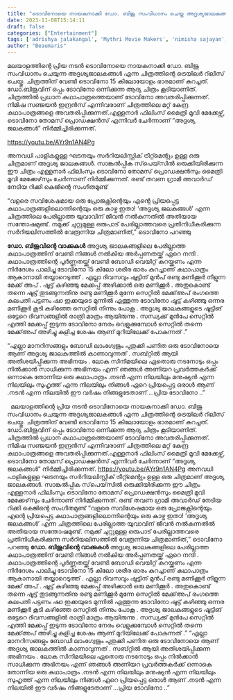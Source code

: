 ```yaml
---
title: "ടൊവിനോയെ നായകനാക്കി ഡോ. ബിജു സംവിധാനം ചെയ്ത അദൃശ്യജാലകങ്ങൾ എന്ന ചിത്രത്തിന്റെ ഒഫീഷ്യൽ ട്രെയിലർ"
date: 2023-11-08T15:14:11
draft: false
categories: ["Entertainment"]
tags: ['adrishya jalakangal', 'Mythri Movie Makers', 'nimisha sajayan', 'Official Trailer', 'tovino thomas']
author: "Beaumaris"
---
```


മലയാളത്തിന്റെ പ്രിയ നടൻ ടൊവിനോയെ നായകനാക്കി ഡോ. ബിജു സംവിധാനം ചെയുന്ന അദൃശ്യജാലകങ്ങൾ എന്ന ചിത്രത്തിന്റെ ട്രെയിലർ റിലീസ് ചെയ്തു. ചിത്രത്തിന് വേണ്ടി ടൊവിനോ 15 കിലോയോളം ഭാരമാണ് കുറച്ചത്. ഡോ.ബിജുവിന് ഒപ്പം ടോവിനോ ഒന്നിക്കുന്ന ആദ്യ ചിത്രം കൂടിയാണിത്. ചിത്രത്തിൽ പ്രധാന കഥാപാത്രത്തെയാണ് ടോവിനോ അവതരിപ്പിക്കുന്നത്. നിമിഷ സഞ്ജയൻ ഇന്ദ്രൻസ് എന്നിവരാണ് ചിത്രത്തിലെ മറ്റ് കേന്ദ്ര കഥാപാത്രങ്ങളെ അവതരിപ്പിക്കുന്നത്.എള്ളനാർ ഫിലിംസ് മൈത്രി മൂവി മേക്കേഴ്സ്, ടൊവിനോ തോമസ് പ്രൊഡക്ഷൻസ് എന്നിവർ ചേർന്നാണ് “അദൃശ്യ ജലകങ്ങൾ” നിർമ്മിച്ചിരിക്കുന്നത്.

https://youtu.be/AYr9n1AN4Pg

അനവധി പാളികളുള്ള ഘടനയും സർറിയലിസ്റ്റിക് ട്രീറ്റ്മെന്റും ഉള്ള ഒരു ചിത്രമാണ് അദൃശ്യ ജാലകങ്ങൾ. സാങ്കൽപ്പിക സ്‌പെയ്‌സിൽ ഒരുക്കിയിരിക്കുന്ന ഈ ചിത്രം എള്ളനാർ ഫിലിംസും ടൊവിനോ തോമസ് പ്രൊഡക്ഷൻസും മൈത്രി മൂവി മേക്കേഴ്‌സും ചേർന്നാണ് നിർമ്മിക്കുന്നത്. രണ്ട് തവണ ഗ്രാമി അവാർഡ് നേടിയ റിക്കി കെജിന്റെ സംഗീതമുണ്ട്

“വളരെ സവിശേഷമായ ഒരു പ്രോജക്റ്റിന്റെയും എന്റെ പ്രിയപ്പെട്ട കഥാപാത്രങ്ങളിലൊന്നിന്റെയും ഒരു കാഴ്ച ഇതാ! ‘അദൃശ്യ ജലകങ്ങൾ’ എന്ന ചിത്രത്തിലെ പേരില്ലാത്ത യുവാവിന് ജീവൻ നൽകുന്നതിൽ അതിയായ സന്തോഷമുണ്ട്. നമുക്ക് ചുറ്റുമുള്ള ഒരുപാട് പേരില്ലാത്തവരെ പ്രതിനിധീകരിക്കുന്ന സർറിയലിസത്തിൽ വേരൂന്നിയ ചിത്രമാണിത്,” ടൊവിനോ പറഞ്ഞു

<strong>ഡോ. ബിജുവിന്റെ വാക്കുകൾ</strong>
അദൃശ്യ ജാലകങ്ങളിലെ പേരില്ലാത്ത കഥാപാത്രത്തിന് വേണ്ടി നിങ്ങൾ നൽകിയ അർപ്പണതയ്ക്ക് ഏറെ നന്ദി . കഥാപാത്രത്തിന്റെ പൂർണ്ണതയ്ക്ക് വേണ്ടി ബോഡി വെയിറ്റ് കുറയ്ക്കണം എന്ന നിർദേശം പാലിച്ചു ടോവിനോ 15 കിലോ ശരീര ഭാരം കുറച്ചാണ് കഥാപാത്രം ആകാനായി തയ്യാറെടുത്ത് . എല്ലാ ദിവസവും ഷൂട്ടിന് മുൻപ് രണ്ടു മണിക്കൂർ നീളുന്ന മേക്ക് അപ് . ഷൂട്ട് കഴിഞ്ഞു മേക്കപ്പ് അഴിക്കാൻ ഒരു മണിക്കൂർ . അതുകൊണ്ട് തന്നെ ഷൂട്ട് തുടങ്ങുന്നതിനു രണ്ടു മണിക്കൂർ മുന്നേ സെറ്റിൽ മേക്ക്അപ് രംഗത്തെ കുലപതി പട്ടണം ഷാ ഇക്കയുടെ മുന്നിൽ എത്തുന്ന ടോവിനോ ഷൂട്ട് കഴിഞ്ഞു ഒന്നര മണിക്കൂർ കൂടി കഴിഞ്ഞേ സെറ്റിൽ നിന്നും പോകൂ . അദൃശ്യ ജാലകങ്ങളുടെ ഷൂട്ടിങ് ഒട്ടേറെ ദിവസങ്ങളിൽ രാത്രി മാത്രം ആയിരുന്നു . സന്ധ്യക്ക് മുൻപേ സെറ്റിൽ എത്തി മേക്കപ്പ് ഇടുന്ന ടോവിനോ നേരം വെളുക്കുമ്പോൾ സെറ്റിൽ തന്നെ മേക്ക്അപ് അഴിച്ചു കുളിച്ച ശേഷം ആണ് മുറിയിലേക്ക് പോകുന്നത് .”

“എല്ലാ മാനറിസങ്ങളും ബോഡി ലാംഗ്വേജും പുതുക്കി പണിത ഒരു ടോവിനോയെ ആണ് അദൃശ്യ ജാലകത്തിൽ കാണാവുന്നത് . സബ്റ്റിൽ ആയി അതിശയിപ്പിക്കുന്ന അഭിനയം . ലോക സിനിമയിലെ ഏതൊരു നടനോടും ഒപ്പം നിൽക്കാൻ സാധിക്കുന്ന അഭിനയം എന്ന് ഞങ്ങൾ അണിയറ പ്രവർത്തകർക്ക് ഒന്നാകെ തോന്നിയ ഒരു കഥാപാത്രം .നടൻ എന്ന നിലയിലും മനുഷ്യൻ എന്ന നിലയിലും സുഹൃത്ത് എന്ന നിലയിലും നിങ്ങൾ ഏറെ പ്രിയപ്പെട്ട ഒരാൾ ആണ് .നടൻ എന്ന നിലയിൽ ഈ വർഷം നിങ്ങളുടേതാണ് …പ്രിയ ടോവിനോ ..”

&nbsp;
മലയാളത്തിന്റെ പ്രിയ നടൻ ടൊവിനോയെ നായകനാക്കി ഡോ. ബിജു സംവിധാനം ചെയുന്ന അദൃശ്യജാലകങ്ങൾ എന്ന ചിത്രത്തിന്റെ ട്രെയിലർ റിലീസ് ചെയ്തു. ചിത്രത്തിന് വേണ്ടി ടൊവിനോ 15 കിലോയോളം ഭാരമാണ് കുറച്ചത്. ഡോ.ബിജുവിന് ഒപ്പം ടോവിനോ ഒന്നിക്കുന്ന ആദ്യ ചിത്രം കൂടിയാണിത്. ചിത്രത്തിൽ പ്രധാന കഥാപാത്രത്തെയാണ് ടോവിനോ അവതരിപ്പിക്കുന്നത്. നിമിഷ സഞ്ജയൻ ഇന്ദ്രൻസ് എന്നിവരാണ് ചിത്രത്തിലെ മറ്റ് കേന്ദ്ര കഥാപാത്രങ്ങളെ അവതരിപ്പിക്കുന്നത്.എള്ളനാർ ഫിലിംസ് മൈത്രി മൂവി മേക്കേഴ്സ്, ടൊവിനോ തോമസ് പ്രൊഡക്ഷൻസ് എന്നിവർ ചേർന്നാണ് “അദൃശ്യ ജലകങ്ങൾ” നിർമ്മിച്ചിരിക്കുന്നത്. https://youtu.be/AYr9n1AN4Pg അനവധി പാളികളുള്ള ഘടനയും സർറിയലിസ്റ്റിക് ട്രീറ്റ്മെന്റും ഉള്ള ഒരു ചിത്രമാണ് അദൃശ്യ ജാലകങ്ങൾ. സാങ്കൽപ്പിക സ്‌പെയ്‌സിൽ ഒരുക്കിയിരിക്കുന്ന ഈ ചിത്രം എള്ളനാർ ഫിലിംസും ടൊവിനോ തോമസ് പ്രൊഡക്ഷൻസും മൈത്രി മൂവി മേക്കേഴ്‌സും ചേർന്നാണ് നിർമ്മിക്കുന്നത്. രണ്ട് തവണ ഗ്രാമി അവാർഡ് നേടിയ റിക്കി കെജിന്റെ സംഗീതമുണ്ട് “വളരെ സവിശേഷമായ ഒരു പ്രോജക്റ്റിന്റെയും എന്റെ പ്രിയപ്പെട്ട കഥാപാത്രങ്ങളിലൊന്നിന്റെയും ഒരു കാഴ്ച ഇതാ! ‘അദൃശ്യ ജലകങ്ങൾ’ എന്ന ചിത്രത്തിലെ പേരില്ലാത്ത യുവാവിന് ജീവൻ നൽകുന്നതിൽ അതിയായ സന്തോഷമുണ്ട്. നമുക്ക് ചുറ്റുമുള്ള ഒരുപാട് പേരില്ലാത്തവരെ പ്രതിനിധീകരിക്കുന്ന സർറിയലിസത്തിൽ വേരൂന്നിയ ചിത്രമാണിത്,” ടൊവിനോ പറഞ്ഞു **ഡോ. ബിജുവിന്റെ വാക്കുകൾ** അദൃശ്യ ജാലകങ്ങളിലെ പേരില്ലാത്ത കഥാപാത്രത്തിന് വേണ്ടി നിങ്ങൾ നൽകിയ അർപ്പണതയ്ക്ക് ഏറെ നന്ദി . കഥാപാത്രത്തിന്റെ പൂർണ്ണതയ്ക്ക് വേണ്ടി ബോഡി വെയിറ്റ് കുറയ്ക്കണം എന്ന നിർദേശം പാലിച്ചു ടോവിനോ 15 കിലോ ശരീര ഭാരം കുറച്ചാണ് കഥാപാത്രം ആകാനായി തയ്യാറെടുത്ത് . എല്ലാ ദിവസവും ഷൂട്ടിന് മുൻപ് രണ്ടു മണിക്കൂർ നീളുന്ന മേക്ക് അപ് . ഷൂട്ട് കഴിഞ്ഞു മേക്കപ്പ് അഴിക്കാൻ ഒരു മണിക്കൂർ . അതുകൊണ്ട് തന്നെ ഷൂട്ട് തുടങ്ങുന്നതിനു രണ്ടു മണിക്കൂർ മുന്നേ സെറ്റിൽ മേക്ക്അപ് രംഗത്തെ കുലപതി പട്ടണം ഷാ ഇക്കയുടെ മുന്നിൽ എത്തുന്ന ടോവിനോ ഷൂട്ട് കഴിഞ്ഞു ഒന്നര മണിക്കൂർ കൂടി കഴിഞ്ഞേ സെറ്റിൽ നിന്നും പോകൂ . അദൃശ്യ ജാലകങ്ങളുടെ ഷൂട്ടിങ് ഒട്ടേറെ ദിവസങ്ങളിൽ രാത്രി മാത്രം ആയിരുന്നു . സന്ധ്യക്ക് മുൻപേ സെറ്റിൽ എത്തി മേക്കപ്പ് ഇടുന്ന ടോവിനോ നേരം വെളുക്കുമ്പോൾ സെറ്റിൽ തന്നെ മേക്ക്അപ് അഴിച്ചു കുളിച്ച ശേഷം ആണ് മുറിയിലേക്ക് പോകുന്നത് .” “എല്ലാ മാനറിസങ്ങളും ബോഡി ലാംഗ്വേജും പുതുക്കി പണിത ഒരു ടോവിനോയെ ആണ് അദൃശ്യ ജാലകത്തിൽ കാണാവുന്നത് . സബ്റ്റിൽ ആയി അതിശയിപ്പിക്കുന്ന അഭിനയം . ലോക സിനിമയിലെ ഏതൊരു നടനോടും ഒപ്പം നിൽക്കാൻ സാധിക്കുന്ന അഭിനയം എന്ന് ഞങ്ങൾ അണിയറ പ്രവർത്തകർക്ക് ഒന്നാകെ തോന്നിയ ഒരു കഥാപാത്രം .നടൻ എന്ന നിലയിലും മനുഷ്യൻ എന്ന നിലയിലും സുഹൃത്ത് എന്ന നിലയിലും നിങ്ങൾ ഏറെ പ്രിയപ്പെട്ട ഒരാൾ ആണ് .നടൻ എന്ന നിലയിൽ ഈ വർഷം നിങ്ങളുടേതാണ് …പ്രിയ ടോവിനോ ..” 
